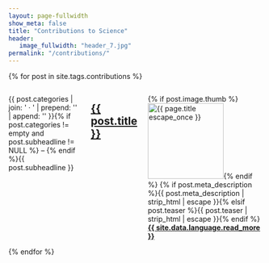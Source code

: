 ```yaml
---
layout: page-fullwidth
show_meta: false
title: "Contributions to Science"
header:
   image_fullwidth: "header_7.jpg"
permalink: "/contributions/"
---
```



{% for post in site.tags.contributions %}
  <div class="row">
    <div class="small-12 columns b60">
      <p class="subheadline">{{ post.categories | join: ' &middot; ' | prepend: '<span class="subheader">' | append: '</span>' }}{% if post.categories != empty and post.subheadline != NULL %} – {% endif %}{{ post.subheadline }}</p>
      <h2><a href="{{ site.url }}{{ site.baseurl }}{{ post.url }}">{{ post.title }}</a></h2>
      <p>
        {% if post.image.thumb %}<a href="{{ site.url }}{{ site.baseurl }}{{ post.url }}" title="{{ post.title | escape_once }}"><img src="{{ site.urlimg }}{{ post.image.thumb }}" class="alignleft" width="150" height="150" alt="{{ page.title escape_once }}"></a>{% endif %}
        {% if post.meta_description %}{{ post.meta_description | strip_html | escape }}{% elsif post.teaser %}{{ post.teaser | strip_html | escape }}{% endif %}
        <a href="{{ site.url }}{{ site.baseurl }}{{ post.url }}" title="{{ site.data.language.read }} {{ post.title | escape_once }}"><strong>{{ site.data.language.read_more }}</strong></a>
      </p>
    </div><!-- /.small-12.columns -->
  </div><!-- /.row -->
{% endfor %}
